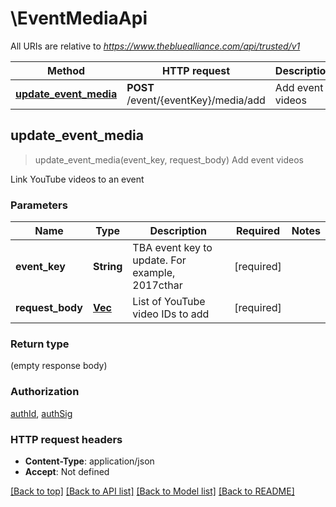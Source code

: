 # \EventMediaApi

All URIs are relative to *https://www.thebluealliance.com/api/trusted/v1*

Method | HTTP request | Description
------------- | ------------- | -------------
[**update_event_media**](EventMediaApi.md#update_event_media) | **POST** /event/{eventKey}/media/add | Add event videos



## update_event_media

> update_event_media(event_key, request_body)
Add event videos

Link YouTube videos to an event

### Parameters


Name | Type | Description  | Required | Notes
------------- | ------------- | ------------- | ------------- | -------------
**event_key** | **String** | TBA event key to update. For example, 2017cthar | [required] |
**request_body** | [**Vec<String>**](String.md) | List of YouTube video IDs to add | [required] |

### Return type

 (empty response body)

### Authorization

[authId](../README.md#authId), [authSig](../README.md#authSig)

### HTTP request headers

- **Content-Type**: application/json
- **Accept**: Not defined

[[Back to top]](#) [[Back to API list]](../README.md#documentation-for-api-endpoints) [[Back to Model list]](../README.md#documentation-for-models) [[Back to README]](../README.md)

